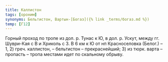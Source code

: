 ```yaml
---
title: Каллистон
tags: [ороним]
synonyms: Бельтистон, Вартын-[Богаз]({% link _terms/богаз.md %})
temp: [Г12]
---
```


Горный проход по тропе из дол. р. Тунас к Ю, в дол. р. Ускут, между гг.
Шуври-Кая с В и Хриколь с З. В 6 км к Ю от нп Красноселовка (Белог.) – 1, 2)
греч. каллистон, – бельтистон – прекраснейший; 3) из тюрк. варта – пропасть –
тропа местами идет по скальному обрыву.
